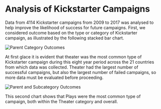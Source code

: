 # Analysis of Kickstarter Campaigns

Data from 4114 Kickstarter campaigns from 2009 to 2017 was analysed to help improve the likelihood of success for future campaigns. First, we considered outcome based on the type or category of Kickstarter campaign, as illustrated by the following stacked bar chart.

![Parent Category Outcomes](https://github.com/Alyssa-CG/Module1-Kickstarter-project/blob/master/Parent%20Category%20Outcomes%20Chart.png)

At first glace it is evident that theater was the most common type of Kickstarter campaign during this eight year period across the 21 countries from which data was collected. Theater had the largest number of successful campaigns, but also the largest number of failed campaigns, so more data must be evaluated before proceeding.

![Parent and Subcategory Outcomes](https://github.com/Alyssa-CG/Module1-Kickstarter-project/blob/master/Parent%20Category%20Outcomes%20Chart.png)

This second chart shows that Plays were the most common type of campaign, both within the Theater category and overall. 
